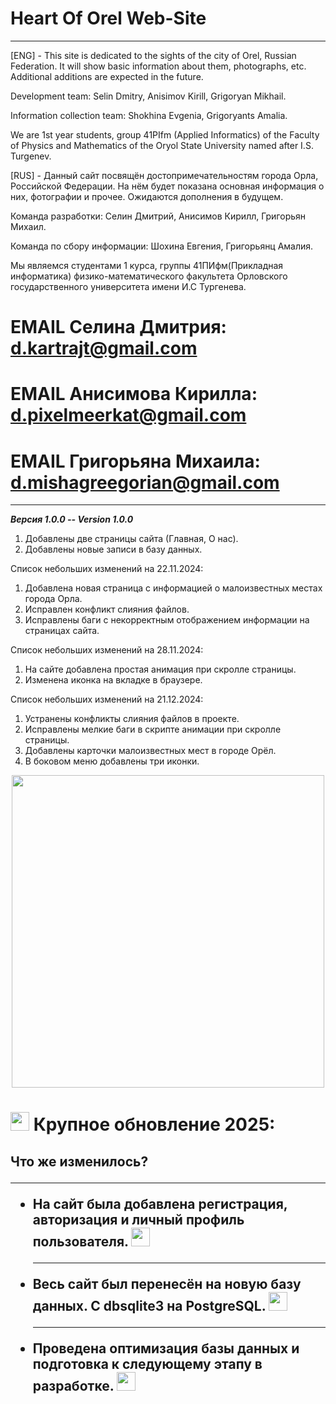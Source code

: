 # Heart Of Orel Web-Site
___________________________________________________________________________
[ENG] - This site is dedicated to the sights of the city of Orel, Russian Federation. It will show basic information about them, photographs, etc. Additional additions are expected in the future.

Development team: Selin Dmitry, Anisimov Kirill, Grigoryan Mikhail.

Information collection team: Shokhina Evgenia, Grigoryants Amalia.

We are 1st year students, group 41PIfm (Applied Informatics) of the Faculty of Physics and Mathematics of the Oryol State University named after I.S. Turgenev.

[RUS] - Данный сайт посвящён достопримечательностям города Орла, Российской Федерации. На нём будет показана основная информация о них, фотографии и прочее. Ожидаются дополнения в будущем.

Команда разработки: Селин Дмитрий, Анисимов Кирилл, Григорьян Михаил.

Команда по сбору информации: Шохина Евгения, Григорьянц Амалия.

Мы являемся студентами 1 курса, группы 41ПИфм(Прикладная информатика) физико-математического факультета Орловского государственного университета имени И.С Тургенева.

# EMAIL Селина Дмитрия: d.kartrajt@gmail.com
# EMAIL Анисимова Кирилла: d.pixelmeerkat@gmail.com
# EMAIL Григорьяна Михаила: d.mishagreegorian@gmail.com
________________________________________________________________________________

___Версия 1.0.0 -- Version 1.0.0___
1. Добавлены две страницы сайта (Главная, О нас).
2. Добавлены новые записи в базу данных. 

Список небольших изменений на 22.11.2024:
1) Добавлена новая страница с информацией о малоизвестных местах города Орла.
2) Исправлен конфликт слияния файлов.
3) Исправлены баги с некорректным отображением информации на страницах сайта.

Список небольших изменений на 28.11.2024:
1) На сайте добавлена простая анимация при скролле страницы.
2) Изменена иконка на вкладке в браузере.

Список небольших изменений на 21.12.2024:
1) Устранены конфликты слияния файлов в проекте.
2) Исправлены мелкие баги в скрипте анимации при скролле страницы.
3) Добавлены карточки малоизвестных мест в городе Орёл.
4) В боковом меню добавлены три иконки.

<div id="header" align="center">
    <img src="https://i.giphy.com/media/v1.Y2lkPTc5MGI3NjExdXFiaXgwdzgwcmlveWc4ZTIxNW5iamViemtiMGYzM21iNjRvODN1YyZlcD12MV9pbnRlcm5hbF9naWZfYnlfaWQmY3Q9Zw/qgQUggAC3Pfv687qPC/giphy.gif" width="500" />
</div>

<h1>
    <img src="https://i.giphy.com/media/v1.Y2lkPTc5MGI3NjExOWFwN3E3bmc3ejByZzE2Ymx6ejV2Z3NoMnM2OTY4dTlzeWk5N3pjbyZlcD12MV9pbnRlcm5hbF9naWZfYnlfaWQmY3Q9Zw/26n7b7PjSOZJwVCmY/giphy.gif" width="30px" /> Крупное обновление 2025:
    
</h1>

<h2>
    Что же изменилось?
    <hr>
    <ul>
        <li>На сайт была добавлена регистрация, авторизация и личный профиль пользователя.
        <img src="https://i.giphy.com/media/v1.Y2lkPTc5MGI3NjExdGx6YWttMTFyY21lY2hrMGQyZG14c3Z6N2dpcnUwaWRvcm02a2FvciZlcD12MV9pbnRlcm5hbF9naWZfYnlfaWQmY3Q9Zw/A06UFEx8jxEwU/giphy.gif" width="30px" />
        </li>
        <hr>
        <li>Весь сайт был перенесён на новую базу данных. С dbsqlite3 на PostgreSQL. <img src="https://i.giphy.com/media/v1.Y2lkPTc5MGI3NjExdGx6YWttMTFyY21lY2hrMGQyZG14c3Z6N2dpcnUwaWRvcm02a2FvciZlcD12MV9pbnRlcm5hbF9naWZfYnlfaWQmY3Q9Zw/A06UFEx8jxEwU/giphy.gif" width="30px" /></li>
        <hr>
        <li>Проведена оптимизация базы данных и подготовка к следующему этапу в разработке. <img src="https://i.giphy.com/media/v1.Y2lkPTc5MGI3NjExdGx6YWttMTFyY21lY2hrMGQyZG14c3Z6N2dpcnUwaWRvcm02a2FvciZlcD12MV9pbnRlcm5hbF9naWZfYnlfaWQmY3Q9Zw/A06UFEx8jxEwU/giphy.gif" width="30px" /></li>
    </ul>
</h2>